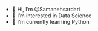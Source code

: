 - 👋 Hi, I’m @Samanehsardari
- 👀 I’m interested in Data Science
- 🌱 I’m currently learning Python


<!---
Samanehsrd1994/Samanehsrd1994 is a ✨ special ✨ repository because its `README.md` (this file) appears on your GitHub profile.
You can click the Preview link to take a look at your changes.
--->
